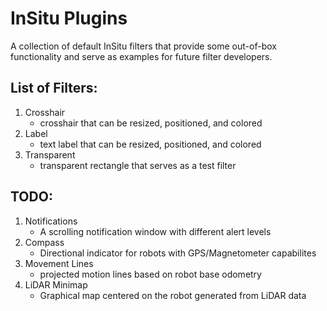# InSitu Plugins

A collection of default InSitu filters that provide some
out-of-box functionality and serve as examples for future
filter developers.

## List of Filters:

1. Crosshair
    - crosshair that can be resized, positioned, and colored
2. Label
    - text label that can be resized, positioned, and colored
3. Transparent
    - transparent rectangle that serves as a test filter

## TODO:

1. Notifications
    - A scrolling notification window with different alert levels
2. Compass
    - Directional indicator for robots with GPS/Magnetometer capabilites
3. Movement Lines
    - projected motion lines based on robot base odometry
4. LiDAR Minimap
    - Graphical map centered on the robot generated from LiDAR data

